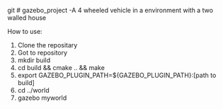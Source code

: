 git # gazebo_project
-A 4 wheeled vehicle in a environment with a two walled house

How to use:
1. Clone the repositary
2. Got to repository
3. mkdir build
4. cd build && cmake .. && make
5. export GAZEBO_PLUGIN_PATH=${GAZEBO_PLUGIN_PATH}:[path to build]
6. cd ../world
7. gazebo myworld
